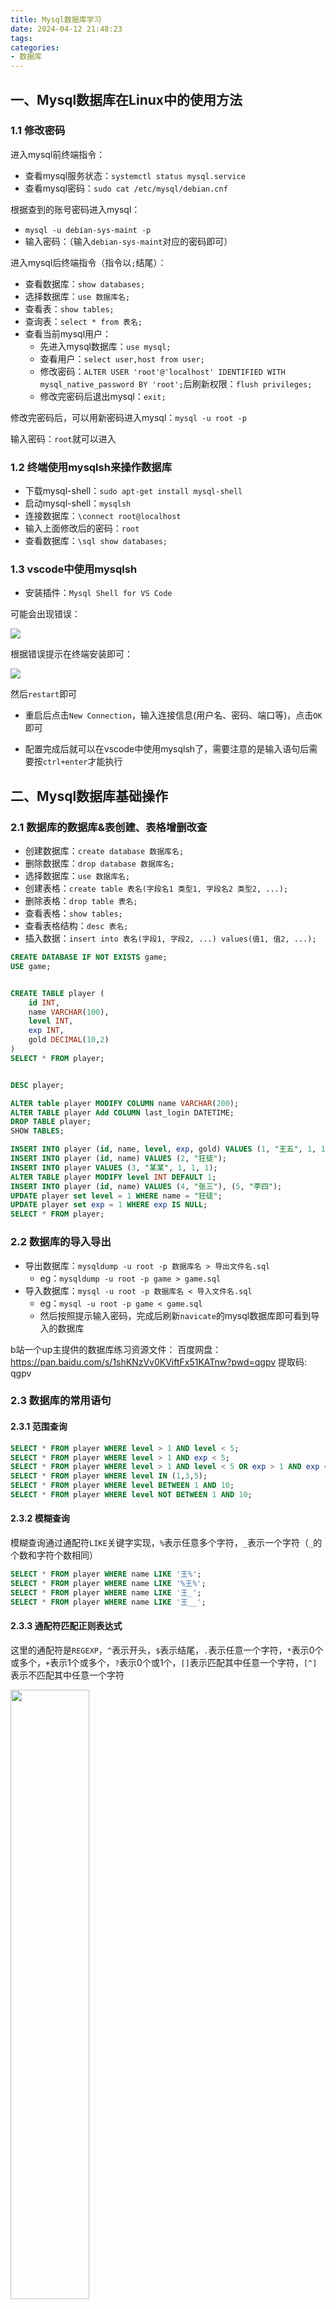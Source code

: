 ```yaml
---
title: Mysql数据库学习
date: 2024-04-12 21:48:23
tags:
categories:
- 数据库
---
```


## 一、Mysql数据库在Linux中的使用方法

### 1.1 修改密码

进入mysql前终端指令：

- 查看mysql服务状态：`systemctl status mysql.service`
- 查看mysql密码：`sudo cat /etc/mysql/debian.cnf`

根据查到的账号密码进入mysql：
- `mysql -u debian-sys-maint -p`
- 输入密码：（输入`debian-sys-maint`对应的密码即可）

进入mysql后终端指令（指令以`;`结尾）：
- 查看数据库：`show databases;`
- 选择数据库：`use 数据库名;`
- 查看表：`show tables;`
- 查询表：`select * from 表名;`
- 查看当前mysql用户：
    - 先进入mysql数据库：`use mysql;`
    - 查看用户：`select user,host from user;`
    - 修改密码：`ALTER USER 'root'@'localhost' IDENTIFIED WITH mysql_native_password BY 'root';`后刷新权限：`flush privileges;`
    - 修改完密码后退出mysql：`exit;`

修改完密码后，可以用新密码进入mysql：`mysql -u root -p`

输入密码：`root`就可以进入

### 1.2 终端使用mysqlsh来操作数据库

- 下载mysql-shell：`sudo apt-get install mysql-shell`
- 启动mysql-shell：`mysqlsh`
- 连接数据库：`\connect root@localhost`
- 输入上面修改后的密码：`root`
- 查看数据库：`\sql show databases;`

### 1.3 vscode中使用mysqlsh

- 安装插件：`Mysql Shell for VS Code`

可能会出现错误：

<img src='err1.png'>

根据错误提示在终端安装即可：

<img src='install.png'>

然后`restart`即可

- 重启后点击`New Connection`，输入连接信息(用户名、密码、端口等)，点击`OK`即可

- 配置完成后就可以在vscode中使用mysqlsh了，需要注意的是输入语句后需要按`ctrl+enter`才能执行

## 二、Mysql数据库基础操作

### 2.1 数据库的数据库&表创建、表格增删改查

- 创建数据库：`create database 数据库名;`
- 删除数据库：`drop database 数据库名;`
- 选择数据库：`use 数据库名;`
- 创建表格：`create table 表名(字段名1 类型1, 字段名2 类型2, ...);`
- 删除表格：`drop table 表名;`
- 查看表格：`show tables;`
- 查看表格结构：`desc 表名;`
- 插入数据：`insert into 表名(字段1, 字段2, ...) values(值1, 值2, ...);`

```sql
CREATE DATABASE IF NOT EXISTS game;
USE game;


CREATE TABLE player (
	id INT,
	name VARCHAR(100),
	level INT,
	exp INT,
	gold DECIMAL(10,2)
)
SELECT * FROM player;


DESC player;

ALTER table player MODIFY COLUMN name VARCHAR(200);
ALTER TABLE player Add COLUMN last_login DATETIME;
DROP TABLE player;
SHOW TABLES;

INSERT INTO player (id, name, level, exp, gold) VALUES (1, "王五", 1, 1, 1);
INSERT INTO player (id, name) VALUES (2, "狂徒");
INSERT INTO player VALUES (3, "某某", 1, 1, 1);
ALTER TABLE player MODIFY level INT DEFAULT 1;
INSERT INTO player (id, name) VALUES (4, "张三"), (5, "李四");
UPDATE player set level = 1 WHERE name = "狂徒";
UPDATE player set exp = 1 WHERE exp IS NULL;
SELECT * FROM player;
```

### 2.2 数据库的导入导出

- 导出数据库：`mysqldump -u root -p 数据库名 > 导出文件名.sql`
    - eg：`mysqldump -u root -p game > game.sql`
- 导入数据库：`mysql -u root -p 数据库名 < 导入文件名.sql`
    - eg：`mysql -u root -p game < game.sql`
    - 然后按照提示输入密码，完成后刷新`navicate`的mysql数据库即可看到导入的数据库

b站一个up主提供的数据库练习资源文件：
百度网盘：
https://pan.baidu.com/s/1shKNzVv0KViftFx51KATnw?pwd=qgpv 提取码: qgpv

### 2.3 数据库的常用语句

#### 2.3.1 范围查询

```sql
SELECT * FROM player WHERE level > 1 AND level < 5;
SELECT * FROM player WHERE level > 1 AND exp < 5;
SELECT * FROM player WHERE level > 1 AND level < 5 OR exp > 1 AND exp < 5;
SELECT * FROM player WHERE level IN (1,3,5);
SELECT * FROM player WHERE level BETWEEN 1 AND 10;
SELECT * FROM player WHERE level NOT BETWEEN 1 AND 10;
```

#### 2.3.2 模糊查询

模糊查询通过通配符`LIKE`关键字实现，`%`表示任意多个字符，`_`表示一个字符（`_`的个数和字符个数相同）

```sql
SELECT * FROM player WHERE name LIKE '王%';
SELECT * FROM player WHERE name LIKE '%王%';
SELECT * FROM player WHERE name LIKE '王_';
SELECT * FROM player WHERE name LIKE '王__';
```

#### 2.3.3 通配符匹配正则表达式

这里的通配符是`REGEXP`，`^`表示开头，`$`表示结尾，`.`表示任意一个字符，`*`表示0个或多个，`+`表示1个或多个，`?`表示0个或1个，`[]`表示匹配其中任意一个字符，`[^]`表示不匹配其中任意一个字符

<img src="matchTips.png" width="50%" height="50%">

```sql
SELECT * FROM player WHERE name REGEXP '^王.$';
SELECT * FROM player WHERE name REGEXP '王';
SELECT * FROM player WHERE name REGEXP '[王张]';
SELECT * FROM player WHERE name REGEXP '王|张';
```

练习题：


#### 2.3.4 排序查询

使用`ORDER BY`关键字，默认或者`ASC`表示升序，`DESC`表示降序

```sql
SELECT * FROM player ORDER BY level;
SELECT * FROM player ORDER BY level DESC;
```

练习题：
- 按照等级降序排列后，再根据经验升序排序：
    - `SELECT * FROM player ORDER BY level DESC, exp;`
- 按照第五列降序排列：
    - `SELECT * FROM player ORDER BY 5 DESC;`

#### 2.3.5 聚合函数

聚合函数是对一组**数据进行计算**的函数，常用的聚合函数有`COUNT`、`SUM`、`AVG`、`MAX`、`MIN`

<img src="aggregate.png" width="50%" height="50%">

```sql
SELECT COUNT(*) FROM player;
SELECT AVG(level) FROM player;
```

**count (*)、count(1)、count(字段名)的区别**：

在索引下count都不用回表

- `count(*)`：
  - count的值：相当于`count(0)`，会统计所有行数，包括`null`值
  - 性能：性能跟`count(1)`一样，都会优先len最短的二级索引，Ali要求尽量用`count(*)`
- `count(1)`：
  - count的值：会统计所有行数，包括`null`值
  - 性能：性能跟`count(*)`一样，都会优先len最短的二级索引，Ali要求尽量用`count(*)`
- `count(字段名)`：count的是该字段下非NULL的行数
  - `count (主键)`：由于主键都是非NULL的，所以`count(主键)`不用额外判断，性能比`count(其他字段)`好
  - `count(字段名)`：需要进行非NULL判断，性能最差


性能比较：**count(*) = count(1) > count(主键) > count(字段名)**

#### 2.3.6 分组查询

使用`GROUP BY`关键字对查询结果进行分组，`HAVING`关键字对分组后的结果进行过滤

```sql
SELECT sex, COUNT(*) FROM player GROUP BY sex;
SELECT level, COUNT(*) FROM player GROUP BY level;
SELECT level, COUNT(level) FROM player GROUP BY level HAVING COUNT(level)>4;
SELECT level, COUNT(level) FROM player GROUP BY level HAVING COUNT(level) > 4 ORDER BY level;
```

#### 2.3.7 去重查询

使用`DISTINCT`关键字对查询结果进行去重

```sql
SELECT DISTINCT sex FROM player;
```

#### 2.3.8 并集

使用`UNION`关键字对两个查询结果进行合并（UNION会默认去重，如果不想去重可以使用`UNION ALL`）

```sql
SELECT * FROM player WHERE exp BETWEEN 1 AND 3
UNION
SELECT * FROM player WHERE level BETWEEN 1 AND 3;

SELECT * FROM player WHERE exp BETWEEN 1 AND 3
UNION ALL
SELECT * FROM player WHERE level BETWEEN 1 AND 3;
```

#### 2.3.9 交集

使用`INTERSECT`关键字对两个查询结果进行交集运算

```sql
SELECT * FROM player WHERE exp BETWEEN 1 AND 3
INTERSECT
SELECT * FROM player WHERE level BETWEEN 1 AND 3;
```

#### 2.3.10 差集

使用`EXCEPT`关键字对两个查询结果进行差集运算

```sql
SELECT * FROM player WHERE exp BETWEEN 1 AND 3
EXCEPT
SELECT * FROM player WHERE level BETWEEN 1 AND 3;
```

### 2.4 子查询

子查询是指在**查询语句中嵌套查询语句**，子查询可以嵌套多层，子查询的结果可以是单行单列，也可以是多行多列

比如，我们需要查找表格中等级大于平均等级的玩家，那么我们可以根据下面的步骤进行：
- 先计算平均等级
    - `SELECT AVG(level) FROM player;`
- 然后再查询大于平均等级的玩家
    - `SELECT * FROM player WHERE level > (SELECT AVG(level) FROM player);`

接着，我们还想单独取出表格中`level`一列，并列出`每个玩家的等级-平均等级`的值作为单独一列，并给这一列取个别名为`diff`：

```sql
SELECT level, 
level-ROUND((SELECT AVG(level) FROM player)) AS diff
FROM player;
```

可以根据查询结果，将查询结果作为新表格（创建一个新表格或插入其它表格中）：

- 创建新表格：
    - `CREATE TABLE new_player (SELECT * FROM player WHERE level < 5);`
- 插入其它表格：
    - `INSERT INTO new_player (SELECT * FROM player WHERE level BETWEEN 7 AND 10); `

用`exists`关键字来判断**子查询结果**是否存在：

```sql
SELECT EXISTS (SELECT * FROM player WHERE level > 100);
SELECT EXISTS (SELECT * FROM player WHERE level > 20);
```

### 2.5 表关联

表关联是指**将多个表格的数据进行关联**，主要的关键词是`JOIN`，常用的关联方式有`INNER JOIN`、`LEFT JOIN`、`RIGHT JOIN`、`FULL JOIN`

#### 2.5.1 内连接

**内连接**（`INNER JOIN`）：只返回两个表格中满足条件的数据（只会显示匹配的数据）

```sql
SELECT * FROM player
INNER JOIN equip
ON player.id = equip.player_id;
```

<img src="innerJoin.png">

内连接方式可以用`WHERE`关键字来等同实现：

```sql
SELECT * FROM player p, equip e
WHERE p.id = e.player_id;
```

<img src="innerJoin2.png">

#### 2.5.2 左连接

**左连接**（`LEFT JOIN`）：返回**左表格**中**所有数据**+右表格中满足条件的数据（会返回左表所有的数据，右表中无匹配的数据则显示`NULL`）

```sql
SELECT * FROM player
LEFT JOIN equip
ON player.id = equip.player_id;
```

<img src="leftJoin.png">

#### 2.5.3 右连接

**右连接**（`RIGHT JOIN`）：返回**右表格**中**所有数据**，左表格中满足条件的数据（会返回右表所有的数据，左表中无匹配的数据则显示`NULL`）

```sql
SELECT * FROM player
RIGHT JOIN equip
ON player.id = equip.player_id;
```

<img src="rightJoin.png">

### 2.6 索引

索引是对数据库表格中**某列或多列的值进行排序**的一种结构，索引可以大大提高查询效率，如果没有索引，数据库会进行**全表扫描**，效率会很低（创建索引可以提高效率）

常用的索引有`UNIQUE`（唯一索引）、`FULLTEXT`（全文索引）、`SPATIAL`（空间索引）

创建索引的通用语法：

```sql
CREATE [UNIQUE|FULLTEXT|SPATIAL] INDEX 索引名 ON 表名(列名);
```

一般会对**主键字段**或者**常用于查询的字段**创建索引

- 查看表格当前含有的索引：`SHOW INDEX FROM 表名;`
    - `SHOW INDEX FROM npc;`
    - 可以看到主键`id`已经有了一个索引
- 创建索引：`CREATE INDEX 索引名 ON 表名(字段名);`
    - `CREATE INDEX name_index ON npc(name);`
    - 此时再查看索引，可以多了一个`name`字段的索引

比较有查询和无查询的效率：

将`npc`表格copy一份到`npc_slow`表格中：
- `CREATE TABLE npc_slow (SELECT * FROM npc);`
- 查询`npc_slow`表格中是没有任何索引的

此时对`npc`表格和`npc_slow`表格中的`id`字段进行查询观察区别

删除索引：`DROP INDEX 索引名 ON 表名;`

### 2.7 视图

视图是**虚拟的表格**，是一个**查询结果**的存储，包含了**行和列**。（视图不包含数据，只包含查询语句）。由于视图只包含查询语句，因此视图是**动态的**，会随着数据的改变而改变查询结果，每次查询视图时都会执行查询语句。

创建视图的通用语法：

```sql
CREATE VIEW 视图名 AS 查询语句;
```

比如我们想存一个`level`为top10的玩家视图：

```sql
CREATE VIEW top10
AS
SELECT * FROM player ORDER BY level DESC LIMIT 10;
```

然后就可以使用正常的查询语句来查询视图：

```sql
SELECT * FROM top10;
```

修改视图：`ALTER VIEW 视图名 AS 查询语句;`

```sql
ALTER VIEW top10
AS
SELECT * FROM player ORDER BY level LIMIT 10;
```

查看已有的视图：`SHOW TABLES;`

删除视图：`DROP VIEW 视图名;`

## 三、MySQL原理

### 3.1 事务

#### 3.1.1 事务的基础概念

事务是指**一组SQL语句**组成的**操作序列**，这组操作要么全部成功，要么全部失败，事务是数据库管理系统执行的**最小工作单位**。
- 如在银行操作中，A转账给B，要经过两个步骤：1. A账户减少金额；2. B账户增加金额。这两个步骤要么同时成功(commit)，要么同时失败(rollback全部回滚)。

事务的四个特性是ACID：**原子性**、**一致性**、**隔离性**、**持久性**

**1）原子性（atomicity）-基础**：事务是一个不可分割的工作单位（整体性），要么全部成功，要么全部失败，用**commit**来结束一个事务，由**事务回滚undo日志**来实现

**2）一致性（consistency）-约束条件**：事务执行前后，数据会从一个**语义合法状态**转换到另一个**语义合法状态**，即事务执行前后数据的**完整性约束**没有被破坏（满足现实中的约束）
  - 如：A有200元（合法），转帐300元出去变成-100元（不合法），这就是不一致的状态，所以必须定义约束就是余额大于等于0
  - 如：表中把name设置成唯一约束，但是由于事务提交或者回滚导致了重复的name，破坏了约束
  - 如：A转账100w给B，A扣除100w成功后，服务器宕机了，B没有收到100w，也破坏了完整性约束

**3）隔离性（isolation）-手段**：多个事务之间是相互隔离的，一个事务的执行不会影响其它事务，能够处理并发情况

隔离性四个级别：**读未提交**、**读已提交**、**可重复读（InnoDB默认的）**、**串行化**
- **脏读**：一个事务读取到另一个事务未提交的数据
  - 解决：通过**读已提交**级别来解决，保证一个事务内读到的数据起码是已经提交的数据
  <img src="dirty_read.png" width="50%">
  
- **不可重复读**：一个事务多次读取同一数据，得到两次读取的数据不一致（其他事务更改了该数据）
  
  <img src="non-repeating0.png" width="50%">  
  
  - 解决：通过**可重复读**级别来解决，保证一个事务内多次读的数据都是初始读的数据的**快照**
  <img src="non-repeating.png" width="50%">
- **幻读**：幻读是一个事务内多次查询某个符合查询条件的**记录数量**时会出现前后不一样的情况
  - 解决：通过**串行化**级别来解决，保证事务执行时不会有其他事务的干扰，但是并行能力会降低
  <img src="phantom-reads.png" width="50%">
- **串行化**：最高级别，事务串行执行，通过**锁**来实现
  - 如：当事务A对某一行数据进行操作且未提交时，事务B想查询该行数据时会**被阻塞**，直到事务A提交或回滚
  
**4）持久性**：事务一旦提交，对数据库的改变是永久性的，通过**日志（redo重做日志-系统崩溃后重做提交的事务，undo回滚日志）**来实现

四个特性的总结：

| 特性 |    特性得以保证的技术     |
| :---: |:----------------:|
| 原子性 |      undo回滚日志      |
| 一致性 |     原子+隔离+持久     |
| 隔离性 | MVCC多版本并发控制、加锁机制 |
| 持久性 |     redo重做日志     |

四个事务隔离级别的总结：

| 隔离级别 | 无脏读 | 无不可重复读 | 无幻读 |
|:-----|:---:|:------:|:---:|
| 读未提交 |     |        |     |
| 读已提交 |  √  |        |     |
| 可重复读 |  √  |    √   |     |
| 串行化  |  √  |    √   |  √  |

#### 3.1.2 事务的隔离级别

上面提到，事务在并发时有**脏读**、**不可重复读**、**幻读**的问题：

| 并发问题 |          说明          |                                 解决方法                                  |
| :---: |:--------------------:|:---------------------------------------------------------------------:|
| 脏读 |   读到其他事务**未提交的数据**   |                         读已提交：每条语句前创建一个**快照**                          |
| 不可重复读 | 一个事务内前后读的**数据**内容不一样 |                  可重复读：每个事务读到的数据都是初始读的数据的**快照**（MVCC）                  |
| 幻读 | 一个事务内前后读的**记录数量**不一样 | 串行化：事务串行执行，通过**select for update的next-key lock（行级锁+间隙锁）**来实现（读写冲突时锁住） |

**Read View在MVCC中的工作原理**

Read View快照中有四个字段：
- `creator_trx_id`：创建该快照的事务ID
- `m_ids`：创建快照时，所有**活跃且未提交的事务**ID
- `min_trx_id`：创建快照时，**活跃且未提交事务中的最小`m_ids`**，`trx_id<=min_trx_id`的事务都是当前快照可见的
- `max_trx_id`：创建快照时，当前数据库应该**给下一个事**务的ID

当对某种表进行操作时，会有两个隐藏列，字段为`trx_id`和`roll_pointer`
- `trx_id`是执行当前事务的事务ID
- `roll_pointer`是当前事务的回滚指针，指向一个**undo日志中的旧版本**

<img src="two-hidden-columns.png" width="50%">

结合上面快照的几个字段，可以将事务id区分为如下图所示：

<img src="trx-id.png" width="50%">

这种就是通过`trx_id`构成**版本链**控制并发事务对同一个记录的行为，这种叫做**多版本并发控制（MVCC）**


#### 3.1.3 事务的sql举例

- 开始事务：`START TRANSACTION;` 或 `BEGIN;`
- 提交事务：`COMMIT;`

```
USE sqlTest;

CREATE TABLE user(
name VARCHAR(15) PRIMARY KEY,
age INT
);

BEGIN;

SELECT COUNT(*) FROM user;

INSERT INTO user VALUES('akira', 19);
INSERT INTO user VALUES('yangnan', 18);

SELECT * FROM user WHERE name='akira';# 同一事务内可以查询到更改

SELECT COUNT(*)FROM user;

COMMIT;
```


### 3.2 锁

#### 3.2.1 锁的基础概念

并发情况下的加锁方案：
- 方案一：**读用MVCC，写用加锁**，读的可能是旧版本，但是性能更高
- 方案二：**读写都用加锁**，读写都是最新版本

##### 1）全局锁`READ LOCK`

整个数据库处于**只读**状态，适用于做**全库备份**

- 失效的操作：`INSERT`、`UPDATE`、`DELETE`、`ALTER`、`DROP`等(数据增删改、表结构变更)
- 加锁：`FLUSH TABLES WITH READ LOCK;`
- 解锁：`UNLOCK TABLES;`

##### 2）表级锁

读写锁：

- **表级读锁-读共享锁-S锁**：`LOCK TABLES table_name READ;`
  - 加读锁的作用是**防止其他事务对表进行写操作**，但是不阻止其他事务对表进行读操作
- **表级写锁-写独占锁-X锁**：`LOCK TABLES table_name WRITE;`
  - 加写锁的作用是防止其他事务对表进行**读写操作**

意向锁：意向锁与**行级锁**不冲突，表示有意向对表中的某些行加锁。正因为如此，意向锁并**不会影响到多个事务对不同数据行加排他锁时的并发性**

作用：意向锁的目的是为了快速判断表里是否有记录被加锁，从而避免了直接对表加锁，提高了并发性
- **意向共享锁-IS**：`select ... lock in share mode;`
  - 用于**表级锁**，表示**准备对表进行读操作**，但是不会立即加锁，只是表示**准备加锁**，如果有**写锁**则会等待
- **意向独占锁-IX**：`select ... for update;`
  - 用于**表级锁**，表示**准备对表进行写操作**，但是不会立即加锁，只是表示**准备加锁**

##### 3）行级锁

普通的`select`语句属于快照读，不会加锁，因此需要在查询语句中手动进行加锁

行级锁的实现语句也是`select ... for update;`，表示**对查询到的行加锁**，加完锁后其他事务就无法对加锁的行进行**更新/删除/插入**操作了

行级锁一般有三种，行级锁的加锁对象一般是**索引**：

- `Record Lock`：记录锁，锁住某一行（一条）数据
  - `select * from user where id=1 for update;`，其中id为主键
- `Gap Lock`：间隙锁，锁住某一行数据之间的间隙，区间是**前开后开**
  - 假设有一个范围为(3,5)的间隙锁区间，其他事务无法插入id=4的记录，可以有效**防止幻读**
- `Next-Key Lock`：行锁+间隙锁，锁住某一行数据和其之间的间隙，区间是**前开后闭**，在一些情况下会退化成**记录锁/间隙锁**
  - 假设有一个范围为(3,5]的间隙锁区间，其他事务无法插入id=4的记录，也无法修改id=5的记录
  - 假设`select * from user where id >= 15`则会锁住(15,+∞]的区间

#### 3.2.2 死锁的出现与解决

出现死锁的四个条件：**互斥、占有并等待、不可抢占、循环等待**

死锁的出现：事务1和事务2都在等对方释放锁

死锁的排查：`SHOW ENGINE INNODB STATUS;`，查看死锁日志

死锁的解决：
- **超时机制**：设置一个超时时间，如果超过这个时间还没有解锁，则自动解锁
- **死锁检测**：检测到死锁后，自动回滚一方的事务
- **尽量不要逆序加锁**

下面举一个逆序加锁的例子：

<img src="deadlock.png" width="80%">

### 3.3 约束

#### 1）主键约束：`PRIMARY KEY`
- 可以有一列或者多列组合但是必须是唯一组合，主键是表格中的**唯一标识**
- 一个表格只能有**一个主键**
- 主键**不能为`NULL`**

单一主键可以在创建该列时添加，也可以在`CREATE TABLE`的末尾添加：

```sql
CREATE TABLE users(
   user_id INT AUTO_INCREMENT PRIMARY KEY,
   username VARCHAR(40),
   password VARCHAR(255),
   email VARCHAR(255)
); 

CREATE TABLE users(
   user_id INT AUTO_INCREMENT,
   username VARCHAR(40),
   password VARCHAR(255),
   email VARCHAR(255),
   PRIMARY KEY(user_id)
); 
```

而多列主键只能在`CREATE TABLE`的末尾添加：

```sql
CREATE TABLE user_roles(
   user_id INT NOT NULL,
   role_id INT NOT NULL,
   PRIMARY KEY(user_id,role_id),
   FOREIGN KEY(user_id) REFERENCES users(user_id),
   FOREIGN KEY(role_id) REFERENCES roles(role_id)
); 
```

#### 2）外键约束：`FOREIGN KEY`

MySQL的外键约束用来在两个表数据之间建立链接，其中一张表的一个字段被另一张表中对应的字段约束。也就是说，设置外键约束至少要有两种表，被约束的表叫做从表（子表），另一张叫做主表（父表），属于主从关系。

关于保证表的完整性可以用以下例子说明：

假如有两种表，一张用户账户表（用于存储用户账户），一张是账户信息表（用于存储账户中的信息）。

1）我不小心将用户账户表中的某个用户删除了，那么账户信息表中与这个用户有关的数据就变成无源数据了，找不到其属于哪个用户账户，导致用户信息不完整。

2）我在账户信息表中随便添加了一条数据，而其在用户账户表中没有对应的用户，这样用户信息也是不完整的。

为了解决这个问题，我们可以在账户信息表中添加一个外键约束，这个外键约束指向用户账户表中的用户ID，这样就可以保证账户信息表中的数据是完整的。

```sql
CREATE TABLE users(
   user_id INT AUTO_INCREMENT PRIMARY KEY,
   username VARCHAR(40),
   password VARCHAR(255),
   email VARCHAR(255)
);

CREATE TABLE user_roles(
   user_id INT NOT NULL,
   role_id INT NOT NULL,
   PRIMARY KEY(user_id,role_id),
   FOREIGN KEY(user_id) REFERENCES users(user_id),
   FOREIGN KEY(role_id) REFERENCES roles(role_id)
); 
```

#### 3）唯一约束：`UNIQUE`

唯一约束保证了列中的所有数据是唯一的，但是可以有`NULL`值

唯一性约束同样可以对单列或者多列进行约束：

```sql
CREATE TABLE table_1(
   ...
   column_name_1 data_type,
   ...
   UNIQUE(column_name_1)
); 

CREATE TABLE table_1(
   ...
   column_name_1 data_type,
   column_name_2 data_type,
   ...
   UNIQUE(column_name_1,column_name_2)
); 
```

### 3.4 三大范式

**1）第一范式**：每一列都是不可再分的最小单元，即每一列都是原子的，不可再分

比如，我们在课程表中有一个`tags`字段，但是tags是多个标签组成的，不符合第一范式

解决：我们可以将`tags`字段拆分成多个字段，比如`tag1`、`tag2`、`tag3`等存在一个`tags`表中

这里就涉及表之间的**链接表**来实现，链接表通常是一个**多对多**的关系，包含两个表的`id`字段，比如`course_id`和`tag_id`

**2）第二范式**：表中的每一列都与主键相关，即表中的每一列都是完全依赖于主键的，而不是依赖于主键的一部分

第二范式要求如果某一列数据表示的内容不属于这个表的实体，那么这个列就应该独立出来，成为一个新的表，然后通过关联来连接这两个表

以下面的例子为例，如果name不单独作为一张表记录，那么当用户名更改时，所有name的记录都需要更改；且重复存储char会浪费空间

<img src="2NF.png" width="80%">

**3）第三范式**：表中的每一列都与主键直接相关，而不是间接相关

如一个表中有`invoice_total`、`payment_total`、`balance`三个字段

其中`balance`字段是通过`invoice_total`和`payment_total`计算得到的

那么`balance`字段就不符合第三范式，如果修改了`invoice_total`或者`payment_total`，那么`balance`字段忘记修改就会出现问题

解决：删掉`balance`字段

<img src="3NF.png" width="80%">

<img src="3NF_2.png" width="80%">

### 3.5 索引

```sql
ADD INDEX index_name (`age`);# 单一索引
ADD INDEX index_name (`age`, `name`);# 联合索引
```

#### 3.5.1 B+树索引

**1）比较使用其他数据结构**

- 二叉查找树：解决了**插入和查找**问题，但是当所有插入的值都是最大值时会退化成**链表**，查询效率又退化成`O(n)`而非`O(logn)`;树的高度高，磁盘I/O次数多
- 平衡二叉树（如红黑树）：控制**左子树和右子树的高度差不能超过1**，解决链表退化问题，但是依然是二叉树（二叉树每个节点只能有左右两个子节点），高度依然很高
- B树：**每个子节点可以有M个节点**，降低了树的高度，但是每个节点**都会存所有数据**（不仅存索引值），浪费空间（B树查询时间比B+树短一些）
- B+树：**非叶子节点只存索引**，**叶子节点存所有数据，以有序链表的形式构成（InnoDB用双向链表）**，**叶子节点之间有指针相连**，降低了树的高度，减少了磁盘I/O次数；且相比B树，B+树有很多冗余节点，**插入、删除和范围查询（因为有有序的叶子节点链表）**更简单

**2）B+树的特点**

MySQL的数据（索引+记录）的存储是持久化在磁盘的，所以如果单纯靠磁盘读取查询的话速度很慢，通常需要将磁盘中的数据先读取到内存中，所以要求数据结构的树高度尽量低，这样可以减少磁盘I/O次数

索引通过**B+树**作为数据结构存储数据，能够快速定位到数据，**提高查询效率**。索引的原理是在**插入和更新**时会先对数据进行排序，因此会影响插入和更新的效率

B+树的特点：B+树比红黑树的排序效率高，他是**基于磁盘（磁盘页16K）的平衡树**，具有**通过增加宽度减少高度**的特点，减少磁盘I/O次数。且排序后的数据全部放在**叶子节点**上，非叶子节点只存储索引。

<img src="B+tree.png" width="80%">

**3）优化B+树的插入速度**

如果插入是**顺序插入**的话，B+树的插入速度会很高，因为顺序插入不会导致树的平衡性被破坏，只需要在叶子节点上插入即可（如果非顺序需要经历**分裂**、**旋转**等操作）

所以一般会用**自增id**等有顺序的值作为主键。

#### 3.5.2 索引的类型

##### 1）聚簇索引：只有一个

聚簇索引是一种**数据存储方式，是针对主键搭建的B+树**，中间节点存**主键值和页码**，叶子节点存**主键值+所有完整数据本身**，在InnoDB中不需要显示用`INDEX`创建索引，天然在创建含主键的表时就会生成，要求尽量用**自增id**作为主键

由于聚餐索引也是数据物理存储的方式，因此**一个表只有一个聚簇索引（这里也对应了一个表只能有一个主键）**，如果没有主键也没有唯一索引，Innodb会自动隐式定义一个

<img src="clustered-index.png" width="80%">

##### 2）二级索引（非聚簇索引）：可以有多个

二级索引的叶子节点存数据时只存储**索引值和主键值，而不是表中的所有数据，并按照索引值作为排序**，因此在查询时需要先通过二级索引找到主键值，再通过主键值找到数据（也就是**回表**），所以二级索引的查询效率比聚簇索引低

聚簇索引与二级索引的比较：聚簇索引查询速度更快（不用回表），但是插入、更新、删除速度慢（因为任何字段的更改都会影响到聚簇索引）

<img src="secondary-index.png" width="80%">

##### 3）联合索引：多个字段组合，可以有多个

联合索引根据从左到右的顺序建立，左边字段的排序优先于右边字段，联合索引的叶子节点存储的是**联合索引字段的值+主键值**，依然需要回表

<img src="union-index.png" width="80%">

**索引覆盖：**

如果**查询的字段在全部在联合索引叶子结点**中，那么可以直接通过索引找到数据，不需要回表，这种情况叫做**索引覆盖**

```sql
# 假设表中有字段：name、age、sex，联合索引为(age,sex)

# 1. 回表索引：选择的列联合索引不能完全包含，需要回表
SELECT * FROM player WHERE age = 12;
SELECT name FROM player WHERE age = 12;

# 2. 索引覆盖：选择的列联合索引完全包含，不需要回表
SELECT age FROM player WHERE age = 12;
SELECT age FROM player WHERE age = 12 AND sex = '男';
```

**最左匹配原则：**

如果查询条件中包含了**联合索引的前缀**，那么可以使用联合索引，否则无法使用

联合索引启用的时机：比如有字段`(name,age,sex)`组成的联合索引，当查询条件中包含`name`和`age`时，可以使用联合索引，但是如果只包含`age`和`sex`时，无法使用联合索引

<img src="left-match.png" width="80%">

##### 4）三种索引总结

| 索引类型 | 叶子节点存数据 | 查询效率 | 插删改效率 | 回表 |
| :---: |:---:|:----:|:-----:|:-:|
| 聚簇索引 | 主键值+所有数据 |  高   |  较低   | 无 |
| 二级索引 | 索引值+主键值 |  较低  |  高   | 覆盖查询无，否则有 |
| 联合索引 | 索引值+主键值 |  较低  |  高   | 覆盖查询无，否则有 |

#### 3.5.3 索引失效

当索引失效时会采用全表扫描，效率会降低

**1）模糊查询**

当使用模糊查询模糊查找后面的字符，如`like %xx`或者`like %xx%`而不是从开头第一个字符开始查询时，索引会失效

**2）表达式计算**

当查询条件中有表达式计算时，如`where age+1=12`，索引会失效

**3）数据类型隐式转换**

如`phoneNum`在表中用`varchar`存储，但是查询时用`int`类型，会导致索引失效

**4）联合索引非最左匹配**

#### 3.5.4 索引设计原则：用还是不用？

**1）什么情况下适合加索引**

- **主键**：主键是表的唯一标识，必须加索引
- **唯一性约束（区分度高的列）**：如学号具有唯一性，必须加索引来加快查询
- **频繁用于WHERE查询（特别是update、delete的WHERE查询）**：如果某个字段经常用于查询，可以加索引
- **经常用DISTINCT（去重）、GROUP BY**：相同的组成一组（相同的自然就排序会排一起）
- **经常用ORDER BY**：索引天生适合order排序
- **经常用于多表JOIN连接查询**：如外键`ON a.id=b.id`，可以对`id`加索引，这里跟`WHERE`的原因类似
- **字符串前缀创建索引**：如使用模糊查询`like 'xx%'`时，可以截取前面一段`xx`作为索引，加快查询
  - `ALTER table shop ADD INDEX address_index (address(10));`
  - 区分度原则：`select count(distinct a)/count(*) from shop;`计算区分度，一般超过30%就算比较高效的索引

**2）什么情况下不适合加索引**

- **在WHERE中使用不到的不用创造索引**
- **数据量小的表不需要加索引**：少于1000行的表不需要加索引（回表、索引占用磁盘等问题都会影响性能）
- **有大量数据重复的列，区分度不高的列不适合加索引**：如性别、是否等等
- **频繁更新的字段不适合加索引**：因为每次更新都会更新索引，影响性能
- **经常更新的表不适合加索引**：因为每次更新都会更新索引，影响更新速度
- **不建议用无序的值作为索引**：因为B+树更适合升序排列，插入无序的值会破坏平衡，需要经常进行**分裂**、**旋转**等操作

### 3.6 日志

MySQL的操作是先写**日志**，再写**磁盘**，这样可以保证数据的**持久性**，即使数据库崩溃，也可以通过日志来恢复数据

- `undo log`记录的是**此次事务执行前**的数据状态
- `redo log`记录的是**此次事务执行后**的数据状态，用于重启后的回滚

#### 3.6.1 慢查询日志：用于优化

可以用于SQL语句优化的

**定位慢查询语句**

用于找到执行较慢的sql语句，在调优时手动打开慢查询日志（平时默认关闭，可以减少存慢查询日志的操作）

查看是否开启慢查询日志：`show variables like '%long_query_time%';`

开启慢查询日志：`set global long_query_time=1;`

查看慢查询日志的路径：`show variables like '%Slow_queries%';`

慢查询分析工具：`mysqldumpslow -a -s t -t 10 /var/log/mysql/mysql-slow.log`定位具体的查询语句，然后用`explain`和`show profile`查看执行计划并优化

**1）SQL语句优化**

- **减少磁盘I/O**：
  - 尽量**使用索引**，减少全表扫描
  - 通过二级索引查询时尽量使用**索引覆盖，也就是只查询索引包含的字段**，也可以给经常查询的字段添加**联合索引**增加字段，减少回表
- **减少内存消耗**：
  - **减少排序、分组等操作**，尽量**使用索引排序**
  - **减少事务持有锁的时间**（如先执行不加锁的查询语句，再执行加锁的更新语句）
- **分批处理、增加redis热词缓存、主从复制从库负责读（分担主库压力）**

**2）多表关联查询的优化：小表驱动大表**

左连接：

- 在`SELECT * FROM a LEFT JOIN b ON a.id=b.id`中的**被驱动表**`b`上的字段`id`加索引，可以加快查询速度
  - `CREATE INDEX idx_b_id ON b(id);`
- 设计多表连接时**ON**连接的两个**字段类型需要设计成相同**，否则会导致**索引失效**

内连接：只会返回两个表中**交集**的数据，随便哪个字段做索引都可以，有索引的表会自动成为**被驱动表**

**3）子查询优化：避免子查询**

子查询会建立**临时表**，而临时表**无法建立索引**，且**创建和销毁**临时表会消耗资源(CPU、IO)，所以尽量**避免子查询**

- 用**JOIN**代替子查询

```sql
# 任务：查询所有班长
# 子查询
SELECT * FORM student stu1
WHERE stu1.stuID IN (
    SELECT monitorID FROM class
    WHERE monitorID IS NOT NULL
);

# JOIN
SELECT stu.* FROM student stu LEFT JOIN class c
ON stu.stuID = c.monitorID
WHERE c.monitorID IS NOT NULL;
```

**4）排序优化：加索引(分组也类似)**

- 在**ORDER BY**的字段上加**索引**，索引本身就是有序的
- 尽量增加**limit**限制，减少排序的数据量
- `ORDER BY`的顺序满足**联合索引的最左匹配原则**，否则联合索引会失效

GROUP BY的优化：where效率高于having，所以尽量在where中过滤数据不用分组语句

**5）分页优化**

在执行`SELECT * FROM student LIMIT 2000000,10`时，会先查询出2000010条数据，然后再取出10条，这样会消耗大量的资源

解决思路：尽量往主键索引靠，减少回表浪费前面查询的资源

- `student`表中的`id`字段作为自增主键，然后`SELECT * FROM student WHERE id > 2000000 LIMIT 10`就不用再回表

#### 3.6.2 undolog回滚日志

undolog存在**Buffer Pool**中，也就是内存中，属于脏页数据，它的持久化是通过**redo log**来保证的

回滚日志是用于当**服务器崩溃或者事务回滚**时，通过执行**相反的操作**来恢复数据的日志。

比如事务中**删除一条数据**，那么回滚日志就会记录一条**插入**操作

同时通过回滚版本链可以在MVCC中用于创建某个旧版本的**快照**

`undo-log`中记录的是旧版本的数据并形成**数据版本链**：

<img src="undo-log.png" width="50%">

#### 3.6.3 redolog重做日志

不同于undolog，redo log是**磁盘**上的**物理日志**，用于**系统崩溃后重做提交的事务**，但是也是先写进**redo-log buffer**，再写进**磁盘**的

`redo log` 也是为了防止 `Buffer Pool` 中的脏页丢失而设计的(只记录未被刷盘的数据的物理日志)

由于`redo log`是顺序写，所以写的速度比实际数据随机落盘快，同时由于其对数据恢复很重要，所以他的刷盘时机也有讲究：

**1）内存中的redo log buffer刷盘时机**

- redo log内存buffer满了，会刷盘
- MySQL正常关闭
- 定时每`1s`刷盘一次
- 每次**事务提交**时刷盘

**2）磁盘中的redo log循环写**

`redo log`是**循环写进本地磁盘**的，写满会覆盖，所以`redo log`的大小是固定的，可以通过`innodb_log_file_size`来设置

循环写时`write pos`顺时针移动，当`write pos`追上`checkpoint`时就是满了，此时MySQL的所有操作都会被阻塞，通过`checkpoint`顺时针移动来实现擦除
- <img src="redo-log.png" width="50%">

其中**蓝色区域**代表数据还**未写进本地表数据文件**中，**红色区域**代表数据**已经落盘**

#### 3.6.4 binlog二进制日志

binlog是在事务提交后记录**表结构更新**和**数据更新**的日志，不记录**查询**的日志

相比`redo log`，`binlog`是**全量日志，写满会追加写**，而`redo log`是**循环写**，写满会覆盖 

**1）binlog实现主从复制：实现读写分离**

实际中考虑I/O限制，一般会有**1主2~3从**的架构，并采用**异步复制**，即主库提交事务后不等待从库的返回，直接返回给客户端

- step1：MySQL提交事务请求给主库后，主库会先写`binlog`后再更新本地存储数据
- step2：然后`binlog`会发送复制给所有从库上写到`relay log`中继日志
- step3：从库读取`relay log`，然后写入本地`binlog`，再更新本地存储数据

<img src="binlog.png" width="70%">

**2）事务提交的两阶段提交**

原因：`redo log`和`binlog`的刷盘不能出现半成功，比如`redo log`刷盘更新了数据，`binlog`没刷盘，这样会导致数据不一致

解决：为了防止两份日志不一致，MySQL采用了两阶段提交**准备pre阶段**和**提交commit阶段**，由**协调者**和**参与者**共同完成

<img src="two-phase-commit.png" width="70%">

#### 3.6.5 三种日志的区别和关联

服务器宕机了怎么办？

- 在 redo log 刷新到磁盘之前，都是回滚（通过 undo log）
- 如果 redo log 刷新到了磁盘，那么就是重做 redo log

| 日志 |                  作用                  | 存储位置 |         是否持久化         | 是否可以恢复数据 |     层级     |
| :---: |:------------------------------------:|:----:|:---------------------:|:-:|:----------:|
| undo日志 |         实现**原子性**，用于MVCC和回滚          | 内存 | 否（持久化也是通过redo log保证的） | 是 | Innodb存储引擎 |
| redo日志 |    实现**持久性**，用于系统崩溃后重做提交的事务（循环写）     | 磁盘 |           是           | 是 | Innodb存储引擎 |
| binlog日志 | 用于**主从复制和数据备份**，记录所有的DDL和DML操作（全量日志） | 磁盘 |           是           | 是 |  server层   |

<img src="log.png" width="70%">

### 3.7 分库分表：路由和切片

MySQL的高可用性体现在：
- 主从复制下的读写分离
- 分库分表下的路由和切片
- 分布式事务下的分布式ID保证全局唯一

#### 3.7.1 使用MySQL分库分表中间件：适用于小业务

**TDSQL**：腾讯开源的分库分表中间件，支持**读写分离**、**分库分表**、**分布式事务**等功能，路由过程由中间件完成


#### 3.7.2 自定义分库分表的路由策略：切片

一般分库分表的路由策略有**取模**、**范围**、**一致性哈希**等方式实现切片

<img src="sharding.png" width="70%">

#### 3.7.3 分布式ID

**1）分布式ID具有的特点**

- **全局唯一**：必须保证生成的 ID 是全局性唯一的，这是分布式 ID 的基本要求；
- **有序性**：生成的 ID 需要按照某种规则有序，便于数据库的写入和排序操作；
- **可用性**：需要保证高并发下的可用性。除了对 ID 号码自身的要求，业务还对 ID 生成系统的可用性要求极高；如在asyncflow中拼接了表明，增加了task_id的可用性
- **自主性**：分布式环境下不依赖中心认证即可自行生成 ID；
- **安全性**：不暴露系统和业务的信息。在一些业务场景下，会需要 ID 无规则或者不规则。

**2）分布式ID生成方案**

分布式ID的生成一般都由**时间、机器ID、序列号**等组成，其中高位的时间戳保证和放在低位的自增序列号保证有序性，机器ID保证唯一性

- **UUID**
  - 优点：全局唯一、本地生成没有网络消耗
  - 缺点：无序、且占用空间大、有可能会暴露mac地址
- **雪花算法**：Twitter开源的分布式ID生成算法
  - 优点：可以保证高并发下的**唯一性**和**单机的有序递增性**
  - 缺点：强依赖于**机器时钟**，如果机器时钟回拨会导致ID重复


> 参考：
> 1. [事务隔离级别是怎么实现的？](https://xiaolincoding.com/mysql/transaction/mvcc.html)
> 2. [08 索引：排序的艺术](https://learn.lianglianglee.com/%E4%B8%93%E6%A0%8F/MySQL%E5%AE%9E%E6%88%98%E5%AE%9D%E5%85%B8/08%20%20%E7%B4%A2%E5%BC%95%EF%BC%9A%E6%8E%92%E5%BA%8F%E7%9A%84%E8%89%BA%E6%9C%AF.md)
> 3. [为什么 MySQL 采用 B+ 树作为索引？](https://xiaolincoding.com/mysql/index/why_index_chose_bpuls_tree.html#%E6%80%8E%E6%A0%B7%E7%9A%84%E7%B4%A2%E5%BC%95%E7%9A%84%E6%95%B0%E6%8D%AE%E7%BB%93%E6%9E%84%E6%98%AF%E5%A5%BD%E7%9A%84)
> 4. [MySQL 日志：undo log、redo log、binlog 有什么用？](https://xiaolincoding.com/mysql/log/how_update.html#%E4%B8%BA%E4%BB%80%E4%B9%88%E9%9C%80%E8%A6%81-undo-log)
> 5. [分布式唯一 ID 生成方案浅谈](https://zhuanlan.zhihu.com/p/534893180)